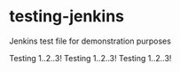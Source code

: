 # testing-jenkins
Jenkins test file for demonstration purposes

Testing 1..2..3!
Testing 1..2..3!
Testing 1..2..3!
